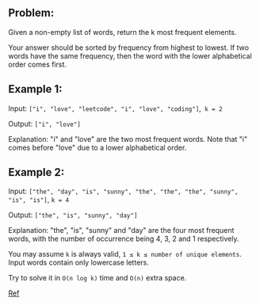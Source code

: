 ## Problem:

Given a non-empty list of words, return the k most frequent elements.

Your answer should be sorted by frequency from highest to lowest. If two words have the same frequency,
then the word with the lower alphabetical order comes first.

## Example 1:

Input: `["i", "love", "leetcode", "i", "love", "coding"]`,` k = 2`

Output: `["i", "love"]`

Explanation: "i" and "love" are the two most frequent words.
Note that "i" comes before "love" due to a lower alphabetical order.

## Example 2:
Input: `["the", "day", "is", "sunny", "the", "the", "the", "sunny", "is", "is"]`, `k = 4`

Output: `["the", "is", "sunny", "day"]`

Explanation: "the", "is", "sunny" and "day" are the four most frequent words,
with the number of occurrence being 4, 3, 2 and 1 respectively.

You may assume `k` is always valid, `1 ≤ k ≤ number of unique elements`.
Input words contain only lowercase letters.

Try to solve it in `O(n log k)` time and `O(n)` extra space.

[Ref](https://leetcode.com/problems/top-k-frequent-words/)
